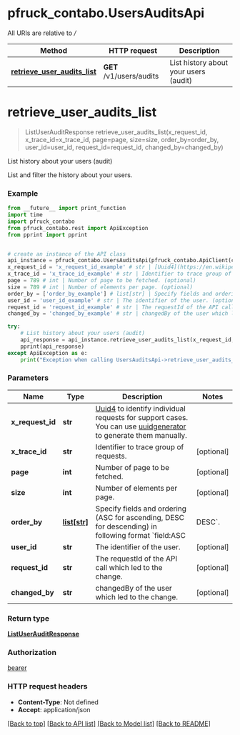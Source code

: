 # pfruck_contabo.UsersAuditsApi

All URIs are relative to */*

Method | HTTP request | Description
------------- | ------------- | -------------
[**retrieve_user_audits_list**](UsersAuditsApi.md#retrieve_user_audits_list) | **GET** /v1/users/audits | List history about your users (audit)

# **retrieve_user_audits_list**
> ListUserAuditResponse retrieve_user_audits_list(x_request_id, x_trace_id=x_trace_id, page=page, size=size, order_by=order_by, user_id=user_id, request_id=request_id, changed_by=changed_by)

List history about your users (audit)

List and filter the history about your users.

### Example
```python
from __future__ import print_function
import time
import pfruck_contabo
from pfruck_contabo.rest import ApiException
from pprint import pprint


# create an instance of the API class
api_instance = pfruck_contabo.UsersAuditsApi(pfruck_contabo.ApiClient(configuration))
x_request_id = 'x_request_id_example' # str | [Uuid4](https://en.wikipedia.org/wiki/Universally_unique_identifier#Version_4_(random)) to identify individual requests for support cases. You can use [uuidgenerator](https://www.uuidgenerator.net/version4) to generate them manually.
x_trace_id = 'x_trace_id_example' # str | Identifier to trace group of requests. (optional)
page = 789 # int | Number of page to be fetched. (optional)
size = 789 # int | Number of elements per page. (optional)
order_by = ['order_by_example'] # list[str] | Specify fields and ordering (ASC for ascending, DESC for descending) in following format `field:ASC|DESC`. (optional)
user_id = 'user_id_example' # str | The identifier of the user. (optional)
request_id = 'request_id_example' # str | The requestId of the API call which led to the change. (optional)
changed_by = 'changed_by_example' # str | changedBy of the user which led to the change. (optional)

try:
    # List history about your users (audit)
    api_response = api_instance.retrieve_user_audits_list(x_request_id, x_trace_id=x_trace_id, page=page, size=size, order_by=order_by, user_id=user_id, request_id=request_id, changed_by=changed_by)
    pprint(api_response)
except ApiException as e:
    print("Exception when calling UsersAuditsApi->retrieve_user_audits_list: %s\n" % e)
```

### Parameters

Name | Type | Description  | Notes
------------- | ------------- | ------------- | -------------
 **x_request_id** | **str**| [Uuid4](https://en.wikipedia.org/wiki/Universally_unique_identifier#Version_4_(random)) to identify individual requests for support cases. You can use [uuidgenerator](https://www.uuidgenerator.net/version4) to generate them manually. | 
 **x_trace_id** | **str**| Identifier to trace group of requests. | [optional] 
 **page** | **int**| Number of page to be fetched. | [optional] 
 **size** | **int**| Number of elements per page. | [optional] 
 **order_by** | [**list[str]**](str.md)| Specify fields and ordering (ASC for ascending, DESC for descending) in following format &#x60;field:ASC|DESC&#x60;. | [optional] 
 **user_id** | **str**| The identifier of the user. | [optional] 
 **request_id** | **str**| The requestId of the API call which led to the change. | [optional] 
 **changed_by** | **str**| changedBy of the user which led to the change. | [optional] 

### Return type

[**ListUserAuditResponse**](ListUserAuditResponse.md)

### Authorization

[bearer](../README.md#bearer)

### HTTP request headers

 - **Content-Type**: Not defined
 - **Accept**: application/json

[[Back to top]](#) [[Back to API list]](../README.md#documentation-for-api-endpoints) [[Back to Model list]](../README.md#documentation-for-models) [[Back to README]](../README.md)

